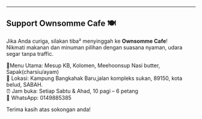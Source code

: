 ---

## Support Ownsomme Cafe 🍽️

Jika Anda curiga, silakan tiba² menyinggah ke **Ownsomme Cafe**!  
Nikmati makanan dan minuman pilihan dengan suasana nyaman, udara segar tanpa traffic.

🍴Menu Utama: Mesup KB, Kolomen, Meehoonsup                 Nasi butter,                        Sapak(charsiu/ayam)    
📍 Lokasi: Kampung Bangkahak Baru,jalan kompleks sukan, 89150, kota belud, SABAH.  
⏰ Jam buka: Setiap Sabtu & Ahad, 10 pagi – 6 petang  
📱 WhatsApp: 0149885385

Terima kasih atas sokongan anda!
